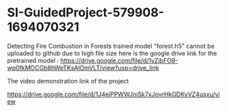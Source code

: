 # SI-GuidedProject-579908-1694070321
Detecting Fire Combustion in Forests
trained model "forest.h5" cannot be uploaded to github due to high file size 
here is the google drive link for the pretrained model  : https://drive.google.com/file/d/1vZjbFO9-wp0fkMOCGb8hWeTKsAlOmVLT/view?usp=drive_link

The video demonstration link of the project

https://drive.google.com/file/d/1J4ejPPWWJniSk7xJovrHkGDKvVZ4usxu/view
